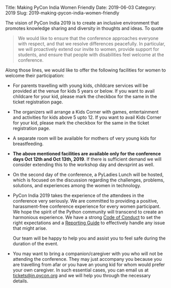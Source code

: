 Title: Making PyCon India Women Friendly
Date: 2019-06-03
Category: 2019
Slug: 2019-making-pycon-india-women-friendly

The vision of PyCon India 2019 is to create an inclusive environment
that promotes knowledge sharing and diversity in thoughts and
ideas. To quote

<blockquote>
We would like to ensure that the conference approaches everyone with
respect, and that we resolve differences peacefully. In particular, we
will proactively extend our invite to women, provide support for
students, and ensure that people with disabilities feel welcome at the
conference.
</blockquote>

Along those lines, we would like to offer the following facilities for
women to welcome their participation:

<!-- PELICAN_END_SUMMARY -->

  * For parents travelling with young kids, childcare services will be
    provided at the venue for kids 5 years or below. If you want to
    avail childcare for your kid, please mark the checkbox for the
    same in the ticket registration page. 

  * The organizers will arrange a Kids Corner with games,
    entertainment and activities for kids above 5 upto 12. If you want
    to avail Kids Corner for your kid, please mark the checkbox for
    the same in the ticket registration page.

  * A separate room will be available for mothers of very young kids
    for breastfeeding.

  * **The above mentioned facilities are available only for the
     conference days Oct 12th and Oct 13th, 2019**. If there is
     sufficient demand we will consider extending this to the workshop
     day and devsprint as well.

  * On the second day of the conference, a PyLadies Lunch will be
    hosted, which is focused on the discussion regarding the
    challenges, problems, solutions, and experiences among the women
    in technology.

  * PyCon India 2019 takes the experience of the attendees in the
    conference very seriously. We are committed to providing a
    positive, harassment-free conference experience for every women
    participant. We hope the spirit of the Python community will
    transcend to create an harmonious experience. We have a strong <a
    href="https://in.pycon.org/2019/code-of-conduct.html">Code of
    Conduct</a> to set the right expectations and a <a
    href="https://in.pycon.org/2019/reporting-guide.html">Reporting
    Guide</a> to effectively handle any issue that might arise.

    Our team will be happy to help you and assist you to feel safe
    during the duration of the event.

  * You may want to bring a companion/caregiver with you who will not
    be attending the conference. They may just accompany you because
    you are travelling from afar or you have an young kid for whom
    would prefer your own caregiver. In such essential cases, you can
    email us at [tickets@in.pycon.org](mailto:tickets@in.pycon.org)
    and we will help you through the necessary details.

